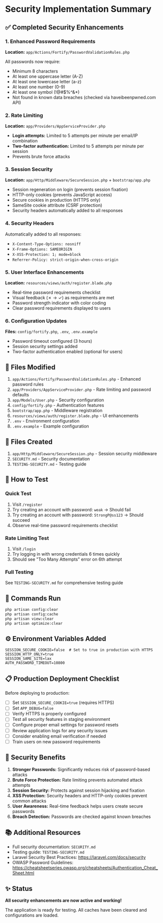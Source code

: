 # Security Implementation Summary

## ✅ Completed Security Enhancements

### 1. Enhanced Password Requirements
**Location:** `app/Actions/Fortify/PasswordValidationRules.php`

All passwords now require:
- Minimum 8 characters
- At least one uppercase letter (A-Z)
- At least one lowercase letter (a-z)
- At least one number (0-9)
- At least one symbol (!@#$%^&*)
- Not found in known data breaches (checked via haveibeenpwned.com API)

### 2. Rate Limiting
**Location:** `app/Providers/AppServiceProvider.php`

- **Login attempts:** Limited to 5 attempts per minute per email/IP combination
- **Two-factor authentication:** Limited to 5 attempts per minute per session
- Prevents brute force attacks

### 3. Session Security
**Location:** `app/Http/Middleware/SecureSession.php` + `bootstrap/app.php`

- Session regeneration on login (prevents session fixation)
- HTTP-only cookies (prevents JavaScript access)
- Secure cookies in production (HTTPS only)
- SameSite cookie attribute (CSRF protection)
- Security headers automatically added to all responses

### 4. Security Headers
Automatically added to all responses:
- `X-Content-Type-Options: nosniff`
- `X-Frame-Options: SAMEORIGIN`
- `X-XSS-Protection: 1; mode=block`
- `Referrer-Policy: strict-origin-when-cross-origin`

### 5. User Interface Enhancements
**Location:** `resources/views/auth/register.blade.php`

- Real-time password requirements checklist
- Visual feedback (✗ → ✓) as requirements are met
- Password strength indicator with color coding
- Clear password requirements displayed to users

### 6. Configuration Updates
**Files:** `config/fortify.php`, `.env`, `.env.example`

- Password timeout configured (3 hours)
- Session security settings added
- Two-factor authentication enabled (optional for users)

## 📁 Files Modified

1. `app/Actions/Fortify/PasswordValidationRules.php` - Enhanced password rules
2. `app/Providers/AppServiceProvider.php` - Rate limiting and password defaults
3. `app/Models/User.php` - Security configuration
4. `config/fortify.php` - Authentication features
5. `bootstrap/app.php` - Middleware registration
6. `resources/views/auth/register.blade.php` - UI enhancements
7. `.env` - Environment configuration
8. `.env.example` - Example configuration

## 📁 Files Created

1. `app/Http/Middleware/SecureSession.php` - Session security middleware
2. `SECURITY.md` - Security documentation
3. `TESTING-SECURITY.md` - Testing guide

## 🚀 How to Test

### Quick Test
1. Visit `/register`
2. Try creating an account with password: `weak` → Should fail
3. Try creating an account with password: `StrongP@ss123` → Should succeed
4. Observe real-time password requirements checklist

### Rate Limiting Test
1. Visit `/login`
2. Try logging in with wrong credentials 6 times quickly
3. Should see "Too Many Attempts" error on 6th attempt

### Full Testing
See `TESTING-SECURITY.md` for comprehensive testing guide

## 🔧 Commands Run

```bash
php artisan config:clear
php artisan config:cache
php artisan view:clear
php artisan optimize:clear
```

## ⚙️ Environment Variables Added

```env
SESSION_SECURE_COOKIE=false  # Set to true in production with HTTPS
SESSION_HTTP_ONLY=true
SESSION_SAME_SITE=lax
AUTH_PASSWORD_TIMEOUT=10800
```

## 📋 Production Deployment Checklist

Before deploying to production:

- [ ] Set `SESSION_SECURE_COOKIE=true` (requires HTTPS)
- [ ] Set `APP_DEBUG=false`
- [ ] Verify HTTPS is properly configured
- [ ] Test all security features in staging environment
- [ ] Configure proper email settings for password resets
- [ ] Review application logs for any security issues
- [ ] Consider enabling email verification if needed
- [ ] Train users on new password requirements

## 🎯 Security Benefits

1. **Stronger Passwords:** Significantly reduces risk of password-based attacks
2. **Brute Force Protection:** Rate limiting prevents automated attack attempts
3. **Session Security:** Protects against session hijacking and fixation
4. **XSS Protection:** Security headers and HTTP-only cookies prevent common attacks
5. **User Awareness:** Real-time feedback helps users create secure passwords
6. **Breach Detection:** Passwords are checked against known breaches

## 📚 Additional Resources

- Full security documentation: `SECURITY.md`
- Testing guide: `TESTING-SECURITY.md`
- Laravel Security Best Practices: https://laravel.com/docs/security
- OWASP Password Guidelines: https://cheatsheetseries.owasp.org/cheatsheets/Authentication_Cheat_Sheet.html

## ✨ Status

**All security enhancements are now active and working!**

The application is ready for testing. All caches have been cleared and configurations are loaded.
